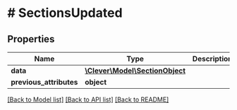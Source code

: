 # # SectionsUpdated

## Properties

Name | Type | Description | Notes
------------ | ------------- | ------------- | -------------
**data** | [**\Clever\Model\SectionObject**](SectionObject.md) |  | [optional]
**previous_attributes** | **object** |  | [optional]

[[Back to Model list]](../../README.md#models) [[Back to API list]](../../README.md#endpoints) [[Back to README]](../../README.md)
